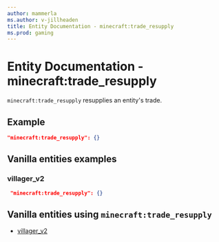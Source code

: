 ```yaml
---
author: mammerla
ms.author: v-jillheaden
title: Entity Documentation - minecraft:trade_resupply
ms.prod: gaming
---
```


# Entity Documentation - minecraft:trade_resupply

`minecraft:trade_resupply` resupplies an entity's trade.


## Example

```json
"minecraft:trade_resupply": {}
```

## Vanilla entities examples

### villager_v2

```json
 "minecraft:trade_resupply": {}
```

## Vanilla entities using `minecraft:trade_resupply`

- [villager_v2](../../../../Source/VanillaBehaviorPack_Snippets/entities/villager_v2.md)
